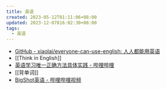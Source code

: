 ```yaml
---
title: 英语
created: 2023-05-12T01:11:06+08:00
updated: 2023-12-07816:02:30+08:00
tags:
  - 英语
---
```


- [GitHub - xiaolai/everyone-can-use-english: 人人都能用英语](https://github.com/xiaolai/everyone-can-use-english/tree/master)
- [[Think in English]]
- [英语学习唯一正确方法具体实践 - 哔哩哔哩](https://www.bilibili.com/video/BV1PN411c7Bx/?share_source=copy_web)
- [[背单词]]
- [BigShot英语 - 哔哩哔哩视频](https://space.bilibili.com/1589382178)
